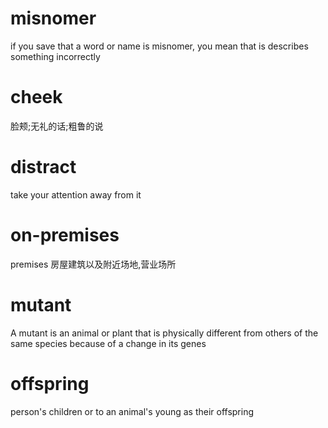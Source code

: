 # misnomer
if you save that a word or name is misnomer, you mean that is  describes something
incorrectly
# cheek
脸颊;无礼的话;粗鲁的说
# distract
take your attention away from it
# on-premises
premises 房屋建筑以及附近场地,营业场所
# mutant
A mutant is an animal or plant that is physically different from others of
the same species because of a change in its genes
# offspring
person's children or to an animal's young as their offspring
